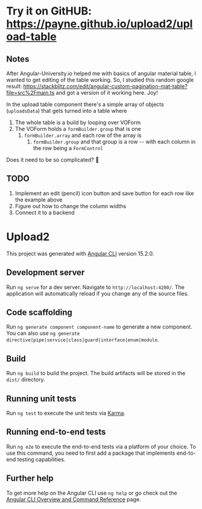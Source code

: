 
# Try it on GitHUB: https://payne.github.io/upload2/upload-table

## Notes

After Angular-University.io helped me with basics of angular material table, I wanted to get editing of the table working.
So, I studied this random google result: https://stackblitz.com/edit/angular-custom-pagination-mat-table?file=src%2Fmain.ts and got 
a version of it working here.  Joy! 

In the upload table component there's a simple array of objects (`uploadsData`) that gets turned into a table where
1. The whole table is a build by looping over VOForm  
2. The VOForm holds a `formBuilder.group` that is one  
    1. `formBuilder.array` and each row of the array is 
        1. `formBuilder.group` and that group is a row -- with each column in the row being a `FormControl`   


Does it need to be so complicated?  :thinking:

## TODO 

1. Implement an edit (pencil) icon button and save button for each row like the example above
1. Figure out how to change the column widths
2. Connect it to a backend

# Upload2

This project was generated with [Angular CLI](https://github.com/angular/angular-cli) version 15.2.0.

## Development server

Run `ng serve` for a dev server. Navigate to `http://localhost:4200/`. The application will automatically reload if you change any of the source files.

## Code scaffolding

Run `ng generate component component-name` to generate a new component. You can also use `ng generate directive|pipe|service|class|guard|interface|enum|module`.

## Build

Run `ng build` to build the project. The build artifacts will be stored in the `dist/` directory.

## Running unit tests

Run `ng test` to execute the unit tests via [Karma](https://karma-runner.github.io).

## Running end-to-end tests

Run `ng e2e` to execute the end-to-end tests via a platform of your choice. To use this command, you need to first add a package that implements end-to-end testing capabilities.

## Further help

To get more help on the Angular CLI use `ng help` or go check out the [Angular CLI Overview and Command Reference](https://angular.io/cli) page.
